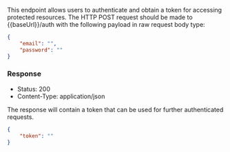 This endpoint allows users to authenticate and obtain a token for accessing protected resources. The HTTP POST request should be made to {{baseUrl}}/auth with the following payload in raw request body type:

``` json
{
    "email": "",
    "password": ""
}

 ```

### Response

- Status: 200
- Content-Type: application/json
    

The response will contain a token that can be used for further authenticated requests.

``` json
{
    "token": ""
}

 ```